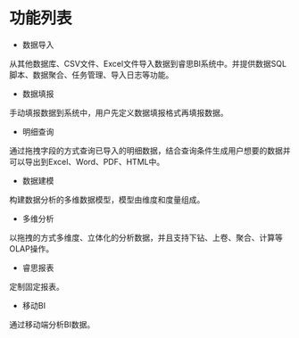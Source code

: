 # 功能列表

* 数据导入

从其他数据库、CSV文件、Excel文件导入数据到睿思BI系统中。并提供数据SQL脚本、数据聚合、任务管理、导入日志等功能。
 
* 数据填报

手动填报数据到系统中，用户先定义数据填报格式再填报数据。

* 明细查询

通过拖拽字段的方式查询已导入的明细数据，结合查询条件生成用户想要的数据并可以导出到Excel、Word、PDF、HTML中。

* 数据建模

构建数据分析的多维数据模型，模型由维度和度量组成。

* 多维分析

以拖拽的方式多维度、立体化的分析数据，并且支持下钻、上卷、聚合、计算等OLAP操作。

* 睿思报表

定制固定报表。

* 移动BI

通过移动端分析BI数据。
